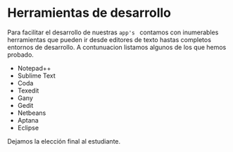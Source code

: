 Herramientas de desarrollo
==========================

Para facilitar el desarrollo de nuestras `app's ` contamos con inumerables herramientas que pueden ir desde editores de texto hastas completos entornos de desarrollo. A contunuacion listamos algunos de los que hemos probado.

- Notepad++
- Sublime Text
- Coda
- Texedit
- Gany
- Gedit
- Netbeans
- Aptana
- Eclipse

Dejamos la elección final al estudiante.